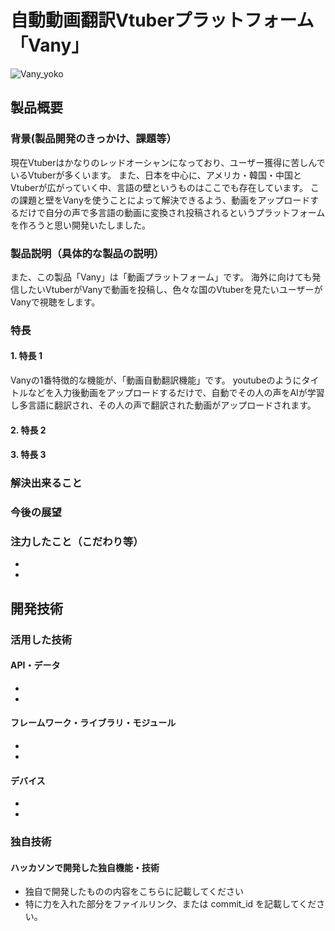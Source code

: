 # 自動動画翻訳Vtuberプラットフォーム「Vany」

![Vany_yoko](https://github.com/user-attachments/assets/9d96905e-6daf-4fe8-a9b9-a9d7ce1eb3cd)


## 製品概要

### 背景(製品開発のきっかけ、課題等）
現在Vtuberはかなりのレッドオーシャンになっており、ユーザー獲得に苦しんでいるVtuberが多くいます。
また、日本を中心に、アメリカ・韓国・中国とVtuberが広がっていく中、言語の壁というものはここでも存在しています。
この課題と壁をVanyを使うことによって解決できるよう、動画をアップロードするだけで自分の声で多言語の動画に変換され投稿されるというプラットフォームを作ろうと思い開発いたしました。

### 製品説明（具体的な製品の説明）
また、この製品「Vany」は「動画プラットフォーム」です。
海外に向けても発信したいVtuberがVanyで動画を投稿し、色々な国のVtuberを見たいユーザーがVanyで視聴をします。



### 特長

#### 1. 特長 1
Vanyの1番特徴的な機能が、「動画自動翻訳機能」です。
youtubeのようにタイトルなどを入力後動画をアップロードするだけで、自動でその人の声をAIが学習し多言語に翻訳され、その人の声で翻訳された動画がアップロードされます。

#### 2. 特長 2

#### 3. 特長 3

### 解決出来ること

### 今後の展望

### 注力したこと（こだわり等）

-
-

## 開発技術

### 活用した技術

#### API・データ

-
-

#### フレームワーク・ライブラリ・モジュール

-
-

#### デバイス

-
-

### 独自技術

#### ハッカソンで開発した独自機能・技術

- 独自で開発したものの内容をこちらに記載してください
- 特に力を入れた部分をファイルリンク、または commit_id を記載してください。
